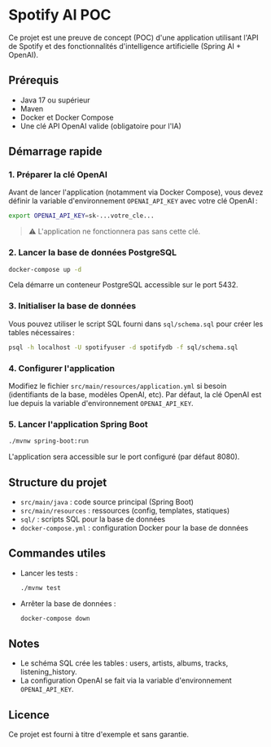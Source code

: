# Spotify AI POC

Ce projet est une preuve de concept (POC) d'une application utilisant l'API de Spotify et des fonctionnalités d'intelligence artificielle (Spring AI + OpenAI).

## Prérequis
- Java 17 ou supérieur
- Maven
- Docker et Docker Compose
- Une clé API OpenAI valide (obligatoire pour l'IA)

## Démarrage rapide

### 1. Préparer la clé OpenAI
Avant de lancer l'application (notamment via Docker Compose), vous devez définir la variable d'environnement `OPENAI_API_KEY` avec votre clé OpenAI :

```bash
export OPENAI_API_KEY=sk-...votre_cle...
```

> ⚠️ L'application ne fonctionnera pas sans cette clé.

### 2. Lancer la base de données PostgreSQL

```bash
docker-compose up -d
```

Cela démarre un conteneur PostgreSQL accessible sur le port 5432.

### 3. Initialiser la base de données

Vous pouvez utiliser le script SQL fourni dans `sql/schema.sql` pour créer les tables nécessaires :

```bash
psql -h localhost -U spotifyuser -d spotifydb -f sql/schema.sql
```

### 4. Configurer l'application

Modifiez le fichier `src/main/resources/application.yml` si besoin (identifiants de la base, modèles OpenAI, etc). Par défaut, la clé OpenAI est lue depuis la variable d'environnement `OPENAI_API_KEY`.

### 5. Lancer l'application Spring Boot

```bash
./mvnw spring-boot:run
```

L'application sera accessible sur le port configuré (par défaut 8080).

## Structure du projet
- `src/main/java` : code source principal (Spring Boot)
- `src/main/resources` : ressources (config, templates, statiques)
- `sql/` : scripts SQL pour la base de données
- `docker-compose.yml` : configuration Docker pour la base de données

## Commandes utiles
- Lancer les tests :
  ```bash
  ./mvnw test
  ```
- Arrêter la base de données :
  ```bash
  docker-compose down
  ```

## Notes
- Le schéma SQL crée les tables : users, artists, albums, tracks, listening_history.
- La configuration OpenAI se fait via la variable d'environnement `OPENAI_API_KEY`.

## Licence
Ce projet est fourni à titre d'exemple et sans garantie.
